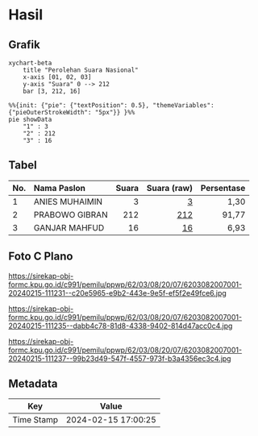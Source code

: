 # Hasil

## Grafik

```mermaid
xychart-beta
    title "Perolehan Suara Nasional"
    x-axis [01, 02, 03]
    y-axis "Suara" 0 --> 212
    bar [3, 212, 16]
```

```mermaid
%%{init: {"pie": {"textPosition": 0.5}, "themeVariables": {"pieOuterStrokeWidth": "5px"}} }%%
pie showData
    "1" : 3
    "2" : 212
    "3" : 16
```

## Tabel

| No. | Nama Paslon    | Suara | Suara (raw) | Persentase |
|:--- |:-------------- | -----:| -----------:| ----------:|
| 1   | ANIES MUHAIMIN | 3     | [3][p-1]    | 1,30       |
| 2   | PRABOWO GIBRAN | 212   | [212][p-2]  | 91,77      |
| 3   | GANJAR MAHFUD  | 16    | [16][p-3]   | 6,93       |


[p-1]: https://github.com/gigit-pemilu/pemilu-2024/blob/main/pilpres/hitung-suara/sub/62-kalimantan-tengah/sub/03-kapuas/sub/08-basarang/sub/2007-lunuk-ramba/sub/001-tps/sub/paslon-1.txt
[p-2]: https://github.com/gigit-pemilu/pemilu-2024/blob/main/pilpres/hitung-suara/sub/62-kalimantan-tengah/sub/03-kapuas/sub/08-basarang/sub/2007-lunuk-ramba/sub/001-tps/sub/paslon-2.txt
[p-3]: https://github.com/gigit-pemilu/pemilu-2024/blob/main/pilpres/hitung-suara/sub/62-kalimantan-tengah/sub/03-kapuas/sub/08-basarang/sub/2007-lunuk-ramba/sub/001-tps/sub/paslon-3.txt

## Foto C Plano

https://sirekap-obj-formc.kpu.go.id/c991/pemilu/ppwp/62/03/08/20/07/6203082007001-20240215-111231--c20e5965-e9b2-443e-9e5f-ef5f2e49fce6.jpg

https://sirekap-obj-formc.kpu.go.id/c991/pemilu/ppwp/62/03/08/20/07/6203082007001-20240215-111235--dabb4c78-81d8-4338-9402-814d47acc0c4.jpg

https://sirekap-obj-formc.kpu.go.id/c991/pemilu/ppwp/62/03/08/20/07/6203082007001-20240215-111237--99b23d49-547f-4557-973f-b3a4356ec3c4.jpg


## Metadata

| Key        | Value               |
| ---------- | ------------------- |
| Time Stamp | 2024-02-15 17:00:25 |



